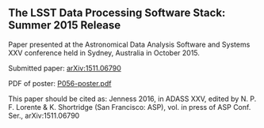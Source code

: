 
The LSST Data Processing Software Stack: Summer 2015 Release
---

Paper presented at the Astronomical Data Analysis Software and Systems XXV conference held in Sydney, Australia in October 2015.

Submitted paper: [arXiv:1511.06790](http://arxiv.org/abs/1511.06790)

PDF of poster: [P056-poster.pdf](P056-poster.pdf)

This paper should be cited as: Jenness 2016, in ADASS XXV, edited by N. P. F. Lorente & K. Shortridge (San Francisco: ASP), vol. in press of ASP Conf. Ser., arXiv:1511.06790

